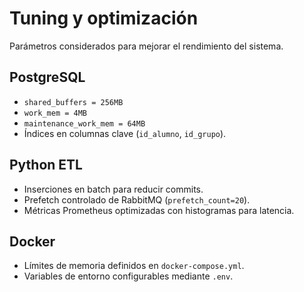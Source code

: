 # Tuning y optimización

Parámetros considerados para mejorar el rendimiento del sistema.

## PostgreSQL
- `shared_buffers = 256MB`
- `work_mem = 4MB`
- `maintenance_work_mem = 64MB`
- Índices en columnas clave (`id_alumno`, `id_grupo`).

## Python ETL
- Inserciones en batch para reducir commits.
- Prefetch controlado de RabbitMQ (`prefetch_count=20`).
- Métricas Prometheus optimizadas con histogramas para latencia.

## Docker
- Límites de memoria definidos en `docker-compose.yml`.
- Variables de entorno configurables mediante `.env`.

